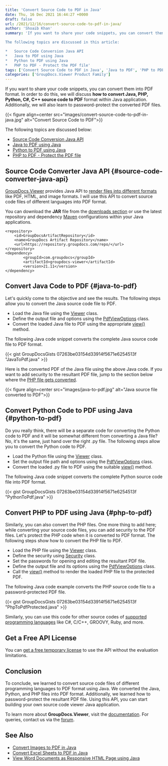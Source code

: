 ```yaml
---
title: 'Convert Source Code to PDF in Java'
date: Thu, 16 Dec 2021 16:44:27 +0000
draft: false
url: /2021/12/16/convert-source-code-to-pdf-in-java/
author: 'Shoaib Khan'
summary: 'If you want to share your code snippets, you can convert them into PDF format. In this article, we will discuss **how to convert Java, Python, C++, PHP source code to PDF** format within Java application. Additionally, we will also learn to password-protect the converted PDF files.

The following topics are discussed in this article:

*   Source Code Conversion Java API
*   Java to PDF using Java
*   Python to PDF using Java
*   PHP to PDF - Protect the PDF file'
tags: ['Convert Source Code to PDF in Java', 'Java to PDF', 'PHP to PDF', 'Python Code to PDF', 'Source Code to PDF']
categories: ['GroupDocs.Viewer Product Family']
---
```


If you want to share your code snippets, you can convert them into PDF format. In order to do this, we will discuss **how to convert Java, PHP, Python, **C#, C++** source code to PDF** format within Java application. Additionally, we will also learn to password-protect the converted PDF files.



{{< figure align=center src="images/convert-source-code-to-pdf-in-java.jpg" alt="Convert Source Code to PDF">}}


The following topics are discussed below:

*   [Source Code Conversion Java API][1]
*   [Java to PDF using Java][2]
*   [Python to PDF using Java][3]
*   [PHP to PDF - Protect the PDF file][4]

## Source Code Converter Java API {#source-code-converter-java-api}

[GroupDocs.Viewer][5] provides Java API to [render files into different formats][6] like PDF, HTML, and image formats. I will use this API to convert source code files of different languages into PDF format.

You can download the **JAR** file from the [downloads section][7] or use the latest repository and dependency [Maven][8] configurations within your Java applications.

```
<repository>
	<id>GroupDocsArtifactRepository</id>
	<name>GroupDocs Artifact Repository</name>
	<url>https://repository.groupdocs.com/repo/</url>
</repository>
<dependency>
        <groupId>com.groupdocs</groupId>
        <artifactId>groupdocs-viewer</artifactId>
        <version>21.11</version> 
</dependency>
```

## Convert Java Code to PDF {#java-to-pdf}

Let's quickly come to the objective and see the results. The following steps allow you to convert the Java source code file to PDF.

*   Load the Java file using the [Viewer][9] class.
*   Define the output file and options using the [PdfViewOptions][10] class.
*   Convert the loaded Java file to PDF using the appropriate [view()][11] method.

The following Java code snippet converts the complete Java source code file to PDF format.

{{< gist GroupDocsGists 07263be03154d33914f5671e6254513f "JavaToPdf.java" >}}

Here is the converted PDF of the Java file using the above Java code. If you want to add security to the resultant PDF file, jump to the section below where the [PHP file gets converted][12].



{{< figure align=center src="images/java-to-pdf.jpg" alt="Java source file converted to PDF">}}


## Convert Python Code to PDF using Java {#python-to-pdf}

Do you really think, there will be a separate code for converting the Python code to PDF and it will be somewhat different from converting a Java file? No, it's the same, just hand over the right .py file. The following steps allow you to convert the Python code to PDF.

*   Load the Python file using the [Viewer][13] class.
*   Set the output file path and options using the [PdfViewOptions][14] class.
*   Convert the loaded .py file to PDF using the suitable [view()][15] method.

The following Java code snippet converts the complete Python source code file into PDF format.

{{< gist GroupDocsGists 07263be03154d33914f5671e6254513f "PythonToPdf.java" >}}

## Convert PHP to PDF using Java {#php-to-pdf}

Similarly, you can also convert the PHP files. One more thing to add here; while converting your source code files, you can add security to the PDF files. Let's protect the PHP code when it is converted to PDF format. The following steps show how to convert the PHP file to PDF.

*   Load the PHP file using the [Viewer][16] class.
*   Define the security using [Security][17] class.
*   Set the passwords for opening and editing the resultant PDF file.
*   Define the output file and its options using the [PdfViewOptions][18] class.
*   Call the [view()][19] method to render the loaded PHP file to the protected PDF.

The following Java code example converts the PHP source code file to a password-protected PDF file.

{{< gist GroupDocsGists 07263be03154d33914f5671e6254513f "PhpToPdfProtected.java" >}}

Similarly, you can use this code for other source codes of [supported programming languages][20] like C#, C/C++, GROOVY, Ruby, and more.

## Get a Free API License

You can [get a free temporary license][21] to use the API without the evaluation limitations.

## Conclusion

To conclude, we learned to convert source code files of different programming languages to PDF format using Java. We converted the Java, Python, and PHP files into PDF format. Additionally, we learned how to password-protect the resultant PDF file. Using this API, you can start building your own source code viewer Java application.

To learn more about **GroupDocs.Viewer**, visit the [documentation][22]. For queries, contact us via the [forum][23].

## See Also

*   [Convert Images to PDF in Java][24]
*   [Convert Excel Sheets to PDF in Java][25]
*   [View Word Documents as Responsive HTML Page using Java][26]







[1]: #source-code-converter-java-api
[2]: #java-to-pdf
[3]: #python-to-pdf
[4]: #php-to-pdf
[5]: https://products.groupdocs.com/viewer/
[6]: https://docs.groupdocs.com/viewer/java/supported-document-formats/
[7]: https://downloads.groupdocs.com/viewer
[8]: https://repository.groupdocs.com/webapp/#/artifacts/browse/tree/General/repo/com/groupdocs
[9]: https://apireference.groupdocs.com/viewer/java/com.groupdocs.viewer/Viewer
[10]: https://apireference.groupdocs.com/viewer/java/com.groupdocs.viewer.options/PdfViewOptions
[11]: https://apireference.groupdocs.com/viewer/java/com.groupdocs.viewer/Viewer#view(com.groupdocs.viewer.options.ViewOptions)
[12]: #php-to-pdf
[13]: https://apireference.groupdocs.com/viewer/java/com.groupdocs.viewer/Viewer
[14]: https://apireference.groupdocs.com/viewer/java/com.groupdocs.viewer.options/PdfViewOptions
[15]: https://apireference.groupdocs.com/viewer/java/com.groupdocs.viewer/Viewer#view(com.groupdocs.viewer.options.ViewOptions)
[16]: https://apireference.groupdocs.com/viewer/java/com.groupdocs.viewer/Viewer
[17]: https://apireference.groupdocs.com/viewer/java/com.groupdocs.viewer.options/Security
[18]: https://apireference.groupdocs.com/viewer/java/com.groupdocs.viewer.options/PdfViewOptions
[19]: https://apireference.groupdocs.com/viewer/java/com.groupdocs.viewer/Viewer#view(com.groupdocs.viewer.options.ViewOptions)
[20]: https://docs.groupdocs.com/viewer/java/supported-document-formats/
[21]: https://purchase.groupdocs.com/temporary-license
[22]: https://docs.groupdocs.com/viewer
[23]: https://forum.groupdocs.com/
[24]: https://blog.groupdocs.com/2021/04/21/convert-images-to-pdf-in-java/
[25]: https://blog.groupdocs.com/2021/11/21/convert-excel-spreadsheets-to-pdf-in-java/
[26]: https://blog.groupdocs.com/2021/09/23/view-word-documents-as-responsive-html-page-using-java/

